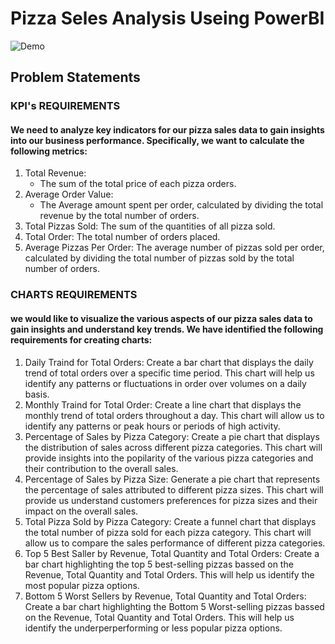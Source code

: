# Pizza Seles Analysis Useing PowerBI

![Demo](pizza_seles.gif)

## Problem Statements
### KPI's REQUIREMENTS
#### We need to analyze key indicators for our pizza sales data to gain insights into our business performance. Specifically, we want to calculate the following metrics:
1. Total Revenue: 
    - The sum of the total price of each pizza orders.
2. Average Order Value: 
    - The Average amount spent per order, calculated by dividing the total revenue by the total number of orders.
3. Total Pizzas Sold: The sum of the quantities of all pizza sold.
4. Total Order: The total number of orders placed.
5. Average Pizzas Per Order: The average number of pizzas sold per order, calculated by dividing the total number of pizzas sold by the total number of orders.

### CHARTS REQUIREMENTS
#### we would like to visualize the various aspects of our pizza sales data to gain insights and understand key trends. We have identified the following requirements for creating charts:
1. Daily Traind for Total Orders: Create a bar chart that displays the daily trend of total orders over a specific time period. This chart will help us identify any patterns  or fluctuations in order over volumes on a daily basis.
2. Monthly Traind for Total Order: Create a line chart that displays the monthly trend of total orders  throughout a day. This chart will allow us to identify any patterns or peak hours or periods of high activity.
3. Percentage of Sales by Pizza Category: Create a pie chart that displays the distribution of sales across different pizza categories. This chart will provide insights into the popilarity of the various pizza categories and their contribution to the overall sales.
4. Percentage of Sales by Pizza Size: Generate a pie chart  that represents the percentage of sales attributed to different pizza sizes. This chart will provide us understand customers preferences for pizza sizes and their impact on the overall sales.
5. Total Pizza Sold by Pizza Category: Create a funnel chart that displays the total number of pizza sold for each pizza category. This chart will allow us to compare the sales performance of different pizza categories.
6. Top 5 Best Saller by Revenue, Total Quantity and Total Orders: Create a bar chart highlighting the top 5 best-selling pizzas bassed on the  Revenue, Total Quantity and Total Orders. This will help us identify the most popular pizza options.
7. Bottom 5 Worst Sellers by  Revenue, Total Quantity and Total Orders: Create a bar chart highlighting the Bottom 5 Worst-selling pizzas bassed on the  Revenue, Total Quantity and Total Orders. This will help us identify the underperperforming or less popular pizza options.
